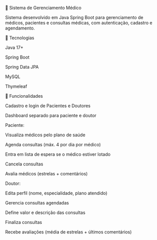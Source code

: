 🏥 Sistema de Gerenciamento Médico

Sistema desenvolvido em Java Spring Boot para gerenciamento de médicos, pacientes e consultas médicas, com autenticação, cadastro e agendamento.

🚀 Tecnologias

Java 17+

Spring Boot

Spring Data JPA

MySQL

Thymeleaf

📂 Funcionalidades

Cadastro e login de Pacientes e Doutores

Dashboard separado para paciente e doutor

Paciente:

Visualiza médicos pelo plano de saúde

Agenda consultas (máx. 4 por dia por médico)

Entra em lista de espera se o médico estiver lotado

Cancela consultas

Avalia médicos (estrelas + comentários)

Doutor:

Edita perfil (nome, especialidade, plano atendido)

Gerencia consultas agendadas

Define valor e descrição das consultas

Finaliza consultas

Recebe avaliações (média de estrelas + últimos comentários)
